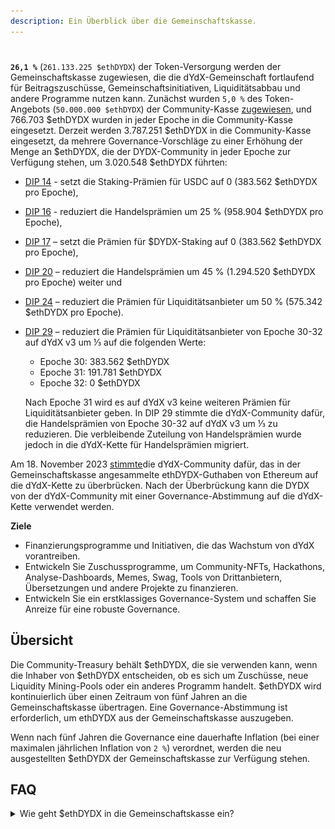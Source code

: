 ```yaml
---
description: Ein Überblick über die Gemeinschaftskasse.
---
```


#

**`26,1 %`** (`261.133.225 $ethDYDX`) der Token-Versorgung werden der Gemeinschaftskasse zugewiesen, die die dYdX-Gemeinschaft fortlaufend für Beitragszuschüsse, Gemeinschaftsinitiativen, Liquiditätsabbau und andere Programme nutzen kann. Zunächst wurden `5,0 %` des Token-Angebots (`50.000.000 $ethDYDX`) der Community-Kasse [zugewiesen](https://docs.dydx.community/dydx-governance/start-here/dydx-allocations), und 766.703 $ethDYDX wurden in jeder Epoche in die Community-Kasse eingesetzt. Derzeit werden 3.787.251 $ethDYDX in die Community-Kasse eingesetzt, da mehrere Governance-Vorschläge zu einer Erhöhung der Menge an $ethDYDX, die der DYDX-Community in jeder Epoche zur Verfügung stehen, um 3.020.548 $ethDYDX führten:

* [DIP 14](https://dydx.community/dashboard/proposal/7) - setzt die Staking-Prämien für USDC auf 0 (383.562 $ethDYDX pro Epoche),
* [DIP 16](https://dydx.community/dashboard/proposal/8) - reduziert die Handelsprämien um 25 % (958.904 $ethDYDX pro Epoche),
* [DIP 17](https://dydx.community/dashboard/proposal/9) – setzt die Prämien für $DYDX-Staking auf 0 (383.562 $ethDYDX pro Epoche),
* [DIP 20](https://dydx.community/dashboard/proposal/11) – reduziert die Handelsprämien um 45 % (1.294.520 $ethDYDX pro Epoche) weiter und
* [DIP 24](https://github.com/dydxfoundation/dip/blob/master/content/dips/DIP-24.md) – reduziert die Prämien für Liquiditätsanbieter um 50 % (575.342 $ethDYDX pro Epoche).
*   [DIP 29](https://dydx.community/dashboard/proposal/16) – reduziert die Prämien für Liquiditätsanbieter von Epoche 30-32 auf dYdX v3 um ⅓ auf die folgenden Werte:

    * Epoche 30: 383.562 $ethDYDX
    * Epoche 31: 191.781 $ethDYDX
    * Epoche 32: 0 $ethDYDX

    Nach Epoche 31 wird es auf dYdX v3 keine weiteren Prämien für Liquiditätsanbieter geben. In DIP 29 stimmte die dYdX-Community dafür, die Handelsprämien von Epoche 30-32 auf dYdX v3 um ⅓ zu reduzieren. Die verbleibende Zuteilung von Handelsprämien wurde jedoch in die dYdX-Kette für Handelsprämien migriert.

Am 18. November 2023 [stimmte](https://dydx.community/dashboard/proposal/16)die dYdX-Community dafür, das in der Gemeinschaftskasse angesammelte ethDYDX-Guthaben von Ethereum auf die dYdX-Kette zu überbrücken. Nach der Überbrückung kann die DYDX von der dYdX-Community mit einer Governance-Abstimmung auf die dYdX-Kette verwendet werden.



**Ziele**

* Finanzierungsprogramme und Initiativen, die das Wachstum von dYdX vorantreiben.
* Entwickeln Sie Zuschussprogramme, um Community-NFTs, Hackathons, Analyse-Dashboards, Memes, Swag, Tools von Drittanbietern, Übersetzungen und andere Projekte zu finanzieren.
* Entwickeln Sie ein erstklassiges Governance-System und schaffen Sie Anreize für eine robuste Governance.

## Übersicht

Die Community-Treasury behält $ethDYDX, die sie verwenden kann, wenn die Inhaber von $ethDYDX entscheiden, ob es sich um Zuschüsse, neue Liquidity Mining-Pools oder ein anderes Programm handelt. $ethDYDX wird kontinuierlich über einen Zeitraum von fünf Jahren an die Gemeinschaftskasse übertragen. Eine Governance-Abstimmung ist erforderlich, um ethDYDX aus der Gemeinschaftskasse auszugeben.

Wenn nach fünf Jahren die Governance eine dauerhafte Inflation (bei einer maximalen jährlichen Inflation von `2 %`) verordnet, werden die neu ausgestellten $ethDYDX der Gemeinschaftskasse zur Verfügung stehen.

## FAQ

<details>

<summary>Wie geht $ethDYDX in die Gemeinschaftskasse ein?</summary>

Zuvor hat der Community Treasury Vester (siehe Details [hier](https://docs.dydx.community/dydx-governance/resources/technical-overview#governance-architecture-overview)) jede Sekunde [`0,3169242627`](tel:03169242627) $ethDYDX an die Community Treasury übertragen. Sobald DYDX einbehalten wurden, würden durch das Aufrufen der `Anfordern`-Funktion auf dem Community Treasury Vester die einbehaltenen DYDX in die Community Treasury überführt. Jedes Mitglied der dYdX-Community könnte [hier](https://etherscan.io/address/0x08a90Fe0741B7DeF03fB290cc7B273F1855767D8#writeContract) die `Funktion` Anfordern auf Etherscan aufrufen (erfordert einige ETH für Gasgebühren), um die einbehaltenen $ethDYDX vom Gemeinschaftsschatzmeister in die Gemeinschaftskasse zu verschieben.

Weitere Einzelheiten zur Kontrolle der Community Treasury durch die dYdX-Community finden Sie in den [Nutzungsbedingungen](https://dydx.foundation/terms) der dYdX-Foundation.

![](../.gitbook/assets/image.png)

</details>

